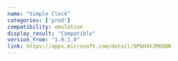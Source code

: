 ```yaml
---
name: "Simple Clock"
categories: ['prod']
compatibility: emulation
display_result: "Compatible"
version_from: "1.0.1.0"
link: https://apps.microsoft.com/detail/9P6H4VJM69QN
---
```

